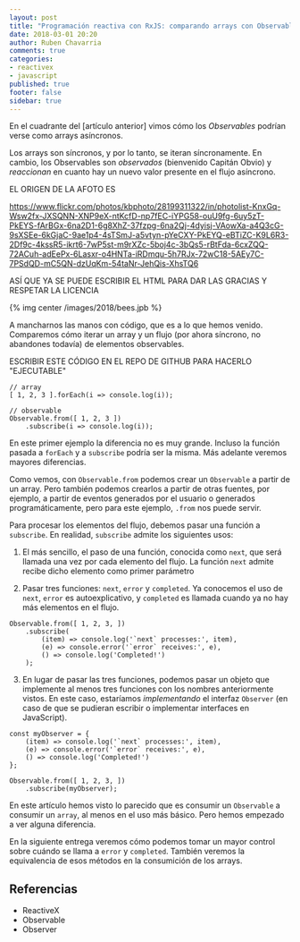 ```yaml
---
layout: post
title: "Programación reactiva con RxJS: comparando arrays con Observables"
date: 2018-03-01 20:20
author: Ruben Chavarria
comments: true
categories: 
- reactivex
- javascript
published: true
footer: false
sidebar: true
---
```


En el cuadrante del [artículo anterior] vimos cómo los *Observables* podrían verse como arrays asíncronos.

Los arrays son síncronos, y por lo tanto, se iteran síncronamente. En cambio, los Observables son *observados* (bienvenido Capitán Obvio) y *reaccionan* en cuanto hay un nuevo valor presente en el flujo asíncrono.

EL ORIGEN DE LA AFOTO ES

https://www.flickr.com/photos/kbphoto/28199311322/in/photolist-KnxGq-Wsw2fx-JXSQNN-XNP9eX-ntKcfD-np7fEC-iYPG58-ouU9fg-6uy5zT-PkEYS-fArBGx-6na2D1-6g8XhZ-37fzpg-6na2Qj-4dyisj-VAowXa-a4Q3cG-9sXSEe-6kGjaC-9ae1p4-4sTSmJ-a5vtyn-pYeCXY-PkEYQ-eBTiZC-K9L6R3-2Df9c-4kssR5-ikrt6-7wP5st-m9rXZc-5boj4c-3bQs5-rBtFda-6cxZQQ-72ACuh-adEePx-6Lasxr-o4HNTa-iRDmqu-5h7RJx-72wC18-5AEy7C-7PSdQD-mC5QN-dzUqKm-54taNr-JehQis-XhsTQ6

ASÍ QUE YA SE PUEDE ESCRIBIR EL HTML PARA DAR LAS GRACIAS Y RESPETAR LA LICENCIA

{% img center /images/2018/bees.jpb %}

<!-- more -->

A mancharnos las manos con código, que es a lo que hemos venido. Comparemos cómo iterar un array y un flujo (por ahora síncrono, no abandones todavía) de elementos observables.

ESCRIBIR ESTE CÓDIGO EN EL REPO DE GITHUB PARA HACERLO "EJECUTABLE"
```
// array
[ 1, 2, 3 ].forEach(i => console.log(i));

// observable
Observable.from([ 1, 2, 3 ])
    .subscribe(i => console.log(i));
```

En este primer ejemplo la diferencia no es muy grande. Incluso la función pasada a `forEach` y a `subscribe` podría ser la misma. Más adelante veremos mayores diferencias.

Como vemos, con `Observable.from` podemos crear un `Observable` a partir de un array. Pero también podemos crearlos a partir de otras fuentes, por ejemplo, a partir de eventos generados por el usuario o generados programáticamente, pero para este ejemplo, `.from` nos puede servir.

Para procesar los elementos del flujo, debemos pasar una función a `subscribe`. En realidad, `subscribe` admite los siguientes usos:

1. El más sencillo, el paso de una función, conocida como `next`, que será llamada una vez por cada elemento del flujo. La función `next` admite recibe dicho elemento como primer parámetro

2. Pasar tres funciones: `next`, `error` y `completed`. Ya conocemos el uso de `next`, `error` es autoexplicativo, y `completed` es llamada cuando ya no hay más elementos en el flujo.

```
Observable.from([ 1, 2, 3, ])
    .subscribe(
        (item) => console.log('`next` processes:', item),
        (e) => console.error('`error` receives:', e),
        () => console.log('Completed!')
    );
```

3. En lugar de pasar las tres funciones, podemos pasar un objeto que implemente al menos tres funciones con los nombres anteriormente vistos. En este caso, estaríamos *implementando* el interfaz `Observer` (en caso de que se pudieran escribir o implementar interfaces en JavaScript).

```
const myObserver = {
    (item) => console.log('`next` processes:', item),
    (e) => console.error('`error` receives:', e),
    () => console.log('Completed!')
};

Observable.from([ 1, 2, 3, ])
    .subscribe(myObserver);
```

En este artículo hemos visto lo parecido que es consumir un `Observable` a consumir un `array`, al menos en el uso más básico. Pero hemos empezado a ver alguna diferencia.

En la siguiente entrega veremos cómo podemos tomar un mayor control sobre cuándo se llama a `error` y `completed`. También veremos la equivalencia de esos métodos en la consumición de los arrays.

## Referencias

- ReactiveX
- Observable
- Observer

